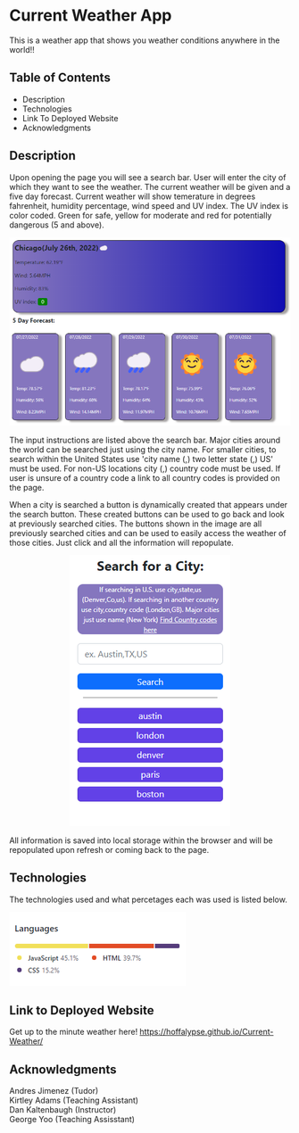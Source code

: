 # Current Weather App
This is a weather app that shows you weather conditions anywhere in the world!!


## Table of Contents
* Description
* Technologies
* Link To Deployed Website
* Acknowledgments


## Description
Upon opening the page you will see a search bar. User will enter the city of which they want to see the weather. The current weather will be given and a five day forecast. Current weather will show temerature in degrees fahrenheit, humidity percentage, wind speed and UV index. The UV index is color coded. Green for safe, yellow for moderate and red for potentially dangerous (5 and above).

<p align ="center">
<img src = "./Main/images/weather.png" alt = "created buttons">
</p>

The input instructions are listed above the search bar. Major cities around the world can be searched just using the city name. For smaller cities, to search within the United States use 'city name (,) two letter state (,) US' must be used. For non-US locations city (,) country code must be used. If user is unsure of a country code a link to all country codes is provided on the page. 

When a city is searched a button is dynamically created that appears under the search button. These created buttons can be used to go back and look at previously searched cities. The buttons shown in the image are all previously searched cities and can be used to easily access the weather of those cities. Just click and all the information will repopulate. 

<p align ="center">
<img src = "./Main/images/buttons.png" alt = "created buttons">
</p>

All information is saved into local storage within the browser and will be repopulated upon refresh or coming back to the page. 

## Technologies
The technologies used and what percetages each was used is listed below.

<img src = "./Main/images/tech.png" alt = "languages used">


## Link to Deployed Website 
Get up to the minute weather here!
https://hoffalypse.github.io/Current-Weather/


## Acknowledgments
Andres Jimenez (Tudor) <br>
Kirtley Adams (Teaching Assistant) <br>
Dan Kaltenbaugh (Instructor)<br>
George Yoo (Teaching Assisstant)